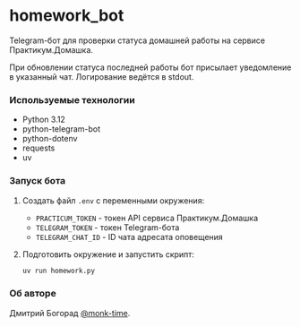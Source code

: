 # homework_bot
Telegram-бот для проверки статуса домашней работы на сервисе Практикум.Домашка.

При обновлении статуса последней работы бот присылает уведомление в указанный чат. Логирование ведётся в stdout.

### Используемые технологии
- Python 3.12
- python-telegram-bot
- python-dotenv
- requests
- uv

### Запуск бота
1. Создать файл `.env` с переменными окружения:
    - `PRACTICUM_TOKEN` - токен API сервиса Практикум.Домашка
    - `TELEGRAM_TOKEN` - токен Telegram-бота
    - `TELEGRAM_CHAT_ID` - ID чата адресата оповещения

2. Подготовить окружение и запустить скрипт:
    ```bash
    uv run homework.py
    ```

### Об авторе
Дмитрий Богорад [@monk-time](https://github.com/monk-time).
